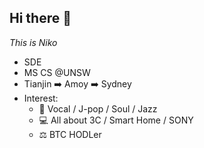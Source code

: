 ## Hi there 👋  

_This is Niko_

- SDE
- MS CS @UNSW
- Tianjin ➡️ Amoy ➡️ Sydney
- Interest:
  - 🎵  Vocal / J-pop / Soul / Jazz
  - 💻  All about 3C / Smart Home / SONY
  - ⚖️ BTC HODLer 
            
<!--
**PYF0311/PYF0311** is a ✨ _special_ ✨ repository because its `README.md` (this file) appears on your GitHub profile.

Here are some ideas to get you started:

- 🔭 I’m currently working on ...
- 🌱 I’m currently learning ...
- 👯 I’m looking to collaborate on ...
- 🤔 I’m looking for help with ...
- 💬 Ask me about ...
- 📫 How to reach me: ...
- 😄 Pronouns: ...
- ⚡ Fun fact: ...
-->
